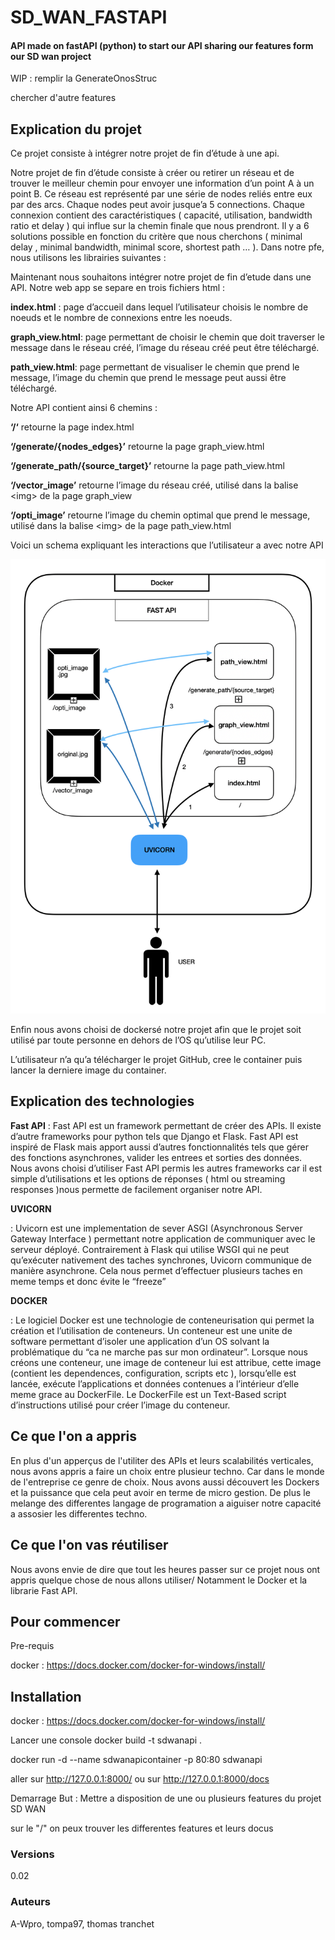# SD_WAN_FASTAPI
#### API made on fastAPI (python) to start our API sharing our features form our SD wan project

WIP : 
remplir la GenerateOnosStruc

chercher d'autre features

## Explication du projet

Ce projet consiste à intégrer notre projet de fin d’étude à une api.

Notre projet de fin d’étude consiste à créer ou retirer un réseau et de trouver le meilleur chemin pour envoyer une information d’un point A à un point B. 
Ce réseau est représenté par une série de nodes reliés entre eux par des arcs. Chaque nodes peut avoir jusque’a 5 connections. 
Chaque connexion contient des caractéristiques ( capacité, utilisation, bandwidth ratio et delay ) qui influe sur la chemin finale que nous prendront. Il y a 6 solutions possible en fonction du critère que nous cherchons ( minimal delay , minimal bandwidth, minimal score, shortest path … ).
Dans notre pfe, nous utilisons les librairies suivantes : 


Maintenant nous souhaitons intégrer notre projet de fin d’etude dans une API. 
Notre web app se separe en trois fichiers html : 

**index.html** : page d’accueil dans lequel l’utilisateur choisis le nombre de noeuds et le nombre de connexions entre les noeuds.

**graph_view.html**: page permettant de choisir le chemin que doit traverser le message dans le réseau créé, l’image du réseau créé peut être téléchargé.

**path_view.html**: page permettant de visualiser le chemin que prend le message, l’image du chemin que prend le message peut aussi être téléchargé.

Notre API contient ainsi 6 chemins : 

**‘/‘** retourne la page index.html

**‘/generate/{nodes_edges}’** retourne la page  graph_view.html

**‘/generate_path/{source_target}’** retourne la page path_view.html

**‘/vector_image’** retourne l’image du réseau créé, utilisé dans la balise \<img> de la page graph_view

**‘/opti_image’** retourne l’image du chemin optimal que prend le message, utilisé dans la balise \<img> de la page path_view.html


Voici un schema expliquant les interactions que l’utilisateur a avec notre API

![alt text](./image_read_me/schema_fonctionnement.png)

Enfin nous avons choisi de dockersé notre projet afin que le projet soit utilisé par toute personne en dehors de l’OS qu’utilise leur PC.

L’utilisateur n’a qu’a télécharger le projet GitHub, cree le container puis lancer la derniere image du container.

## Explication des technologies

**Fast API**
: Fast API est un framework permettant de créer des APIs. Il existe d’autre frameworks pour python tels que Django et Flask. Fast API est inspiré de Flask mais apport aussi d’autres fonctionnalités tels que gérer des fonctions asynchrones, valider les entrees et sorties des données. Nous avons choisi d’utiliser Fast API permis les autres frameworks car il est simple d’utilisations et les options de réponses ( html ou streaming responses )nous permette de facilement organiser notre API.

**UVICORN**

: Uvicorn est une implementation de sever ASGI (Asynchronous Server Gateway Interface ) permettant notre application de communiquer avec le serveur déployé. Contrairement à Flask qui utilise WSGI qui ne peut qu’exécuter nativement des taches synchrones, Uvicorn communique de manière asynchrone. Cela nous permet d’effectuer plusieurs taches en meme temps et donc évite le “freeze”

**DOCKER**

: Le logiciel Docker est une technologie de conteneurisation qui permet la création et l’utilisation de conteneurs. Un conteneur est une unite de software permettant d’isoler une application d’un OS solvant la problématique du “ca ne marche pas sur mon ordinateur”. Lorsque nous créons une conteneur, une image de conteneur lui est attribue, cette image (contient les dependences, configuration, scripts etc ), lorsqu’elle est lancée, exécute l’applications et données contenues a l’intérieur d’elle meme grace au DockerFile. Le DockerFile est un Text-Based script d’instructions utilisé pour créer l’image du conteneur.

## Ce que l'on a appris

En plus d'un apperçus de l'utiliter des APIs et leurs scalabilités verticales, nous avons appris a faire un choix entre plusieur techno. Car dans le monde de l'entreprise ce genre de choix. Nous avons aussi découvert les Dockers et la puissance que cela peut avoir en terme de micro gestion. De plus le melange des differentes langage de programation a aiguiser notre capacité a assosier les differentes techno. 

## Ce que l'on vas réutiliser 

Nous avons envie de dire que tout les heures passer sur ce projet nous ont appris quelque chose de nous allons utiliser/ Notamment le Docker et la librarie Fast API.


## Pour commencer


Pre-requis

docker : https://docs.docker.com/docker-for-windows/install/




## Installation

docker : https://docs.docker.com/docker-for-windows/install/

Lancer une console 
docker build -t sdwanapi .

docker run -d --name sdwanapicontainer -p 80:80 sdwanapi

 
 aller sur http://127.0.0.1:8000/
 ou sur http://127.0.0.1:8000/docs


Demarrage
But : Mettre a disposition de une ou plusieurs features du projet SD WAN

sur le "/" on peux trouver les differentes features et leurs docus


### Versions
0.02

### Auteurs

A-Wpro, tompa97, thomas tranchet

